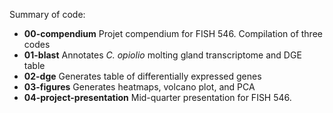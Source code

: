 Summary of code: 

* **00-compendium** Projet compendium for FISH 546. Compilation of three codes
* **01-blast** Annotates *C. opiolio* molting gland transcriptome and DGE table
* **02-dge** Generates table of differentially expressed genes
* **03-figures** Generates heatmaps, volcano plot, and PCA
* **04-project-presentation** Mid-quarter presentation for FISH 546. 
